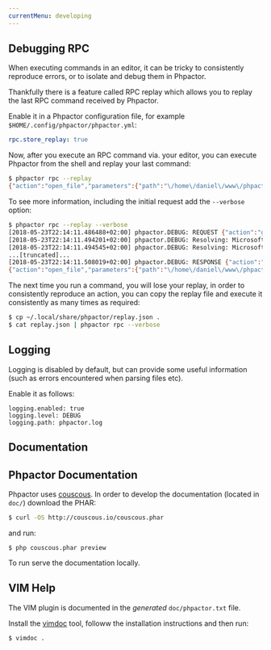 ```yaml
---
currentMenu: developing
---
```


Debugging RPC
-------------

When executing commands in an editor, it can be tricky to consistently
reproduce errors, or to isolate and debug them in Phpactor.

Thankfully there is a feature called RPC replay which allows you to replay
the last RPC command received by Phpactor.

Enable it in a Phpactor configuration file, for example
`$HOME/.config/phpactor/phpactor.yml`:

```yaml
rpc.store_replay: true
```

Now, after you execute an RPC command via. your editor, you can execute
Phpactor from the shell and replay your last command:

```bash
$ phpactor rpc --replay 
{"action":"open_file","parameters":{"path":"\/home\/daniel\/www\/phpactor\/phpactor\/lib\/Extension\/Rpc\/Handler\/AbstractHandler.php","offset":447}}
```

To see more information, including the initial request add the `--verbose`
option:

```bash
$ phpactor rpc --replay --verbose
[2018-05-23T22:14:11.486488+02:00] phpactor.DEBUG: REQUEST {"action":"goto_definition","parameters":{"source":"[removed]","offset":1913,"path":"/home/daniel/somepath/SomeClass.php"}}
[2018-05-23T22:14:11.494201+02:00] phpactor.DEBUG: Resolving: Microsoft\PhpParser\Node\Statement\ClassDeclaration [] []
[2018-05-23T22:14:11.494545+02:00] phpactor.DEBUG: Resolving: Microsoft\PhpParser\Node\Parameter [] []
...[truncated]...
[2018-05-23T22:14:11.508019+02:00] phpactor.DEBUG: RESPONSE {"action":"open_file","parameters":{"path":"/home/daniel/www/phpactor/phpactor/lib/Extension/Rpc/Handler/AbstractHandler.php","offset":447}} []
{"action":"open_file","parameters":{"path":"\/home\/daniel\/www\/phpactor\/phpactor\/lib\/Extension\/Rpc\/Handler\/AbstractHandler.php","offset":447}}
```

The next time you run a command, you will lose your replay, in order to
consistently reproduce an action, you can copy the replay file and execute it
consistently as many times as required:

```bash
$ cp ~/.local/share/phpactor/replay.json .
$ cat replay.json | phpactor rpc --verbose
```

Logging
-------

Logging is disabled by default, but can provide some useful information (such
as errors encountered when parsing files etc).

Enable it as follows:

```
logging.enabled: true
logging.level: DEBUG
logging.path: phpactor.log
```

Documentation
-------------

Phpactor Documentation
----------------------

Phpactor uses [couscous](https://github.com/CouscousPHP/Couscous). In order to
develop the documentation (located in `doc/`) download the PHAR:

```bash
$ curl -OS http://couscous.io/couscous.phar 
```

and run:

```
$ php couscous.phar preview
```

To run serve the documentation locally.

VIM Help
--------

The VIM plugin is documented in the _generated_ `doc/phpactor.txt` file.

Install the [vimdoc](https://github.com/google/vimdoc) tool, followw the
installation instructions and then run:

```bash
$ vimdoc .
```
